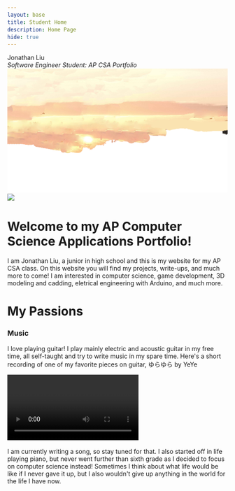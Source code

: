 ```yaml
---
layout: base
title: Student Home 
description: Home Page
hide: true
---
```

<link rel="stylesheet" href="style/home.css">
<div id="paralaxWrapper">
<div id="paralaxName">Jonathan Liu</div>
<i id="paralaxSubtitle">Software Engineer Student: AP CSA Portfolio</i>
<img src="images/homepara/sunsetpara.png">
<img src="images/homepara/roadpara.png" id="roadpara" style="z-index:2">
</div>
<h1>Welcome to my AP Computer Science Applications Portfolio!</h1>
<p>I am Jonathan Liu, a junior in high school and this is my website for my AP CSA class. On this website you will find my projects, write-ups, and much more to come! I am interested in computer science, game development, 3D modeling and cadding, eletrical engineering with Arduino, and much more.</p>

<h1>My Passions</h1>

<h3>Music</h3>
<p>I love playing guitar! I play mainly electric and acoustic guitar in my free time, all self-taught and try to write music in my spare time. Here's a short recording of one of my favorite pieces on guitar, ゆらゆら by YeYe</p>
<video controls>
<source src="assets/video/yura.mp4" type="video/mp4"/>
</video>

<p>I am currently writing a song, so stay tuned for that.
I also started off in life playing piano, but never went further than sixth grade as I decided to focus on computer science instead!
Sometimes I think about what life would be like if I never gave it up, but I also wouldn't give up anything in the world for the life I have now. </p>





<script src="assets/js/homeParalax.js"></script>    